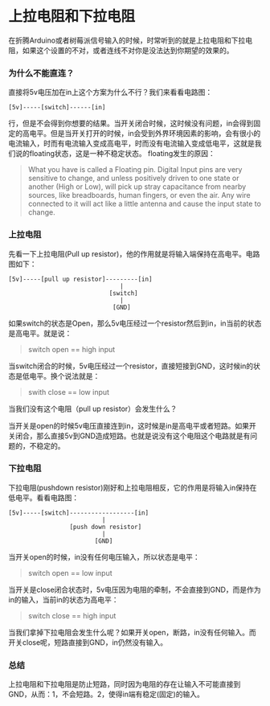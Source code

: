 上拉电阻和下拉电阻
==================

在折腾Arduino或者树莓派信号输入的时候，时常听到的就是上拉电阻和下拉电阻，如果这个设置的不对，或者连线不对你是没法达到你期望的效果的。

### 为什么不能直连？

直接将5v电压加在in上这个方案为什么不行？我们来看看电路图：

```text
[5v]-----[switch]------[in]
```
行，但是不会得到你想要的结果。当开关闭合时候，这时候没有问题，in会得到固定的高电平。但是当开关打开的时候，in会受到外界环境因素的影响，会有很小的电流输入，时而有电流输入变成高电平，时而没有电流输入变成低电平，这就是我们说的floating状态，这是一种不稳定状态。 floating发生的原因：
> What you have is called a Floating pin. Digital Input pins are very sensitive to change, and unless positively driven to one state or another (High or Low), will pick up stray capacitance from nearby sources, like breadboards, human fingers, or even the air. Any wire connected to it will act like a little antenna and cause the input state to change. 


### 上拉电阻

先看一下上拉电阻(Pull up resistor)，他的作用就是将输入端保持在高电平。电路图如下：

```text
[5v]-----[pull up resistor]---------[in]
                               |
                            [switch]
                               |
                             [GND]
```
如果switch的状态是Open，那么5v电压经过一个resistor然后到in，in当前的状态是高电平。就是说：
> switch open == high input

当switch闭合的时候，5v电压经过一个resistor，直接短接到GND，这时候in的状态是低电平。换个说法就是：
> swith close == low input

当我们没有这个电阻（pull up resistor）会发生什么？

当开关是open的时候5v电压直接连到in，这时候是in是高电平或者短路。如果开关闭合，那么直接5v到GND造成短路。也就是说没有这个电阻这个电路就是有问题的，不稳定的。

### 下拉电阻

下拉电阻(pushdown resistor)刚好和上拉电阻相反，它的作用是将输入in保持在低电平。看看电路图：

```text
[5v]-----[switch]------------------[in]
                          |
                 [push down resistor]
                          |
                        [GND]
```

当开关open的时候，in没有任何电压输入，所以状态是电平：
> switch open == low input

当开关是close闭合状态时，5v电压因为电阻的牵制，不会直接到GND，而是作为in的输入，当前in的状态为高电平：
> switch close == high input

当我们拿掉下拉电阻会发生什么呢？如果开关open，断路，in没有任何输入。而开关close呢，短路直接到GND，in仍然没有输入。

### 总结

上拉电阻和下拉电阻是防止短路，同时因为电阻的存在让输入不可能直接到GND，从而：1，不会短路。2，使得in端有稳定(固定)的输入。
